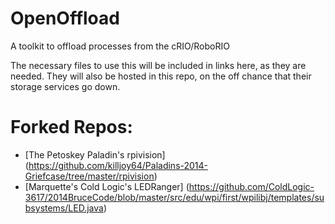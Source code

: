 OpenOffload
===========

A toolkit to offload processes from the cRIO/RoboRIO

The necessary files to use this will be included in links here, as they are needed. They will also be hosted in this repo, on the off chance that their storage services go down.

Forked Repos:
===========

* [The Petoskey Paladin's rpivision] (https://github.com/killjoy64/Paladins-2014-Griefcase/tree/master/rpivision)
* [Marquette's Cold Logic's LEDRanger] (https://github.com/ColdLogic-3617/2014BruceCode/blob/master/src/edu/wpi/first/wpilibj/templates/subsystems/LED.java)
